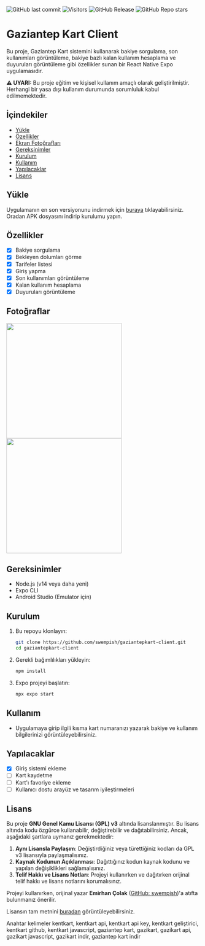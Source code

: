 ![GitHub last commit](https://img.shields.io/github/last-commit/swempish/gaziantepkart-client)
![Visitors](https://vbr.nathanchung.dev/badge?page_id=swempish.gaziantepkart-client)
![GitHub Release](https://img.shields.io/github/v/release/swempish/gaziantepkart-client)
![GitHub Repo stars](https://img.shields.io/github/stars/swempish/gaziantepkart-client)



# Gaziantep Kart Client

Bu proje, Gaziantep Kart sistemini kullanarak bakiye sorgulama, son kullanımları görüntüleme, bakiye bazlı kalan kullanım hesaplama ve duyuruları görüntüleme gibi özellikler sunan bir React Native Expo uygulamasıdır.

**⚠️ UYARI:** Bu proje eğitim ve kişisel kullanım amaçlı olarak geliştirilmiştir. Herhangi bir yasa dışı kullanım durumunda sorumluluk kabul edilmemektedir.

## İçindekiler

- [Yükle](#yükle)
- [Özellikler](#özellikler)
- [Ekran Fotoğrafları](#fotoğraflar)
- [Gereksinimler](#gereksinimler)
- [Kurulum](#kurulum)
- [Kullanım](#kullanım)
- [Yapılacaklar](#yapılacaklar)
- [Lisans](#lisans)

## Yükle
Uygulamanın en son versiyonunu indirmek için [buraya](https://github.com/swempish/gaziantepkart-client/releases/latest) tıklayabilirsiniz. Oradan APK dosyasını indirip kurulumu yapın.

## Özellikler

- [x] Bakiye sorgulama
- [x] Bekleyen dolumları görme
- [x] Tarifeler listesi
- [x] Giriş yapma
- [x] Son kullanımları görüntüleme
- [x] Kalan kullanım hesaplama
- [x] Duyuruları görüntüleme

## Fotoğraflar
<img src="https://github.com/user-attachments/assets/2e408e69-218b-4abc-aa02-f259d6c1ee2d" width="300">
<img src="https://github.com/user-attachments/assets/af462510-53ee-48d4-8eb5-75a92ac4838e" width="300">

## Gereksinimler

- Node.js (v14 veya daha yeni)
- Expo CLI
- Android Studio (Emulator için)

## Kurulum

1. Bu repoyu klonlayın:
    ```bash
    git clone https://github.com/swempish/gaziantepkart-client.git
    cd gaziantepkart-client
    ```
2. Gerekli bağımlılıkları yükleyin:
    ```bash
    npm install
    ```
3. Expo projeyi başlatın:
    ```bash
    npx expo start
    ```

## Kullanım

- Uygulamaya girip ilgili kısma kart numaranızı yazarak bakiye ve kullanım bilgilerinizi görüntüleyebilirsiniz.

## Yapılacaklar

- [x] Giriş sistemi ekleme
- [ ] Kart kaydetme
- [ ] Kart'ı favoriye ekleme
- [ ] Kullanıcı dostu arayüz ve tasarım iyileştirmeleri

## Lisans

Bu proje **GNU Genel Kamu Lisansı (GPL) v3** altında lisanslanmıştır. Bu lisans altında kodu özgürce kullanabilir, değiştirebilir ve dağıtabilirsiniz. Ancak, aşağıdaki şartlara uymanız gerekmektedir:

1. **Aynı Lisansla Paylaşım**: Değiştirdiğiniz veya türettiğiniz kodları da GPL v3 lisansıyla paylaşmalısınız.
2. **Kaynak Kodunun Açıklanması**: Dağıttığınız kodun kaynak kodunu ve yapılan değişiklikleri sağlamalısınız.
3. **Telif Hakkı ve Lisans Notları**: Projeyi kullanırken ve dağıtırken orijinal telif hakkı ve lisans notlarını korumalısınız.

Projeyi kullanırken, orijinal yazar **Emirhan Çolak** ([GitHub: swempish](https://github.com/swempish))'a atıfta bulunmanız önerilir.

Lisansın tam metnini [buradan](./LICENSE) görüntüleyebilirsiniz.


Anahtar kelimeler
kentkart, kentkart api, kentkart api key, kentkart geliştirici, kentkart github, kentkart javascript, gaziantep kart, gazikart, gazikart api, gazikart javascript, gazikart indir, gaziantep kart indir
